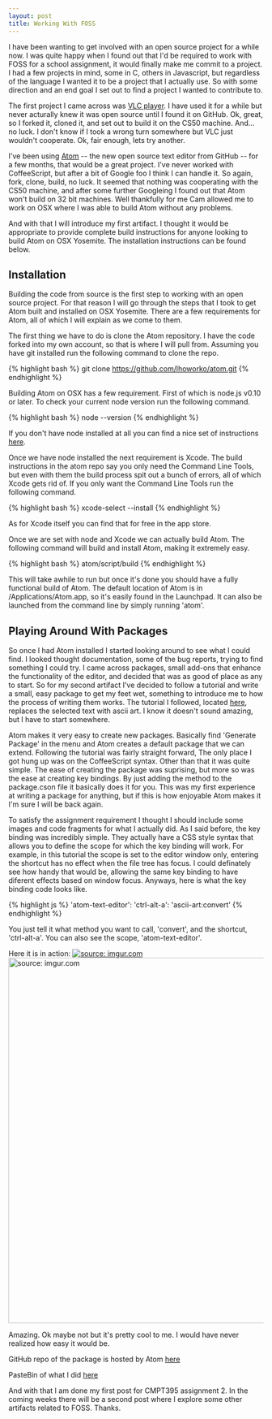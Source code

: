 ```yaml
---
layout: post
title: Working With FOSS
---
```


I have been wanting to get involved with an open source project for a while now. I was quite happy when I found out that I'd be required to work with FOSS for a school assignment, it would finally make me commit to a project. I had a few projects in mind, some in C, others in Javascript, but regardless of the language I wanted it to be a project that I actually use. So with some direction and an end goal I set out to find a project I wanted to contribute to.

<!--excerpt-->

The first project I came across was [VLC player](https://github.com/videolan/vlc). I have used it for a while but never acturally knew it was open source until I found it on GitHub. Ok, great, so I forked it, cloned it, and set out to build it on the CS50 machine. And... no luck. I don't know if I took a wrong turn somewhere but VLC just wouldn't cooperate. Ok, fair enough, lets try another.

I've been using [Atom](https://github.com/atom/atom) -- the new open source text editor from GitHub -- for a few months, that would be a great project. I've never worked with CoffeeScript, but after a bit of Google foo I think I can handle it. So again, fork, clone, build, no luck. It seemed that nothing was cooperating with the CS50 machine, and after some further Googleing I found out that Atom won't build on 32 bit machines. Well thankfully for me Cam allowed me to work on OSX where I was able to build Atom without any problems.

And with that I will introduce my first artifact. I thought it would be appropriate to provide complete build instructions for anyone looking to build Atom on OSX Yosemite. The installation instructions can be found below.

<h2>Installation</h2>

Building the code from source is the first step to working with an open source project. For that reason I will go through the steps that I took to get Atom built and installed on OSX Yosemite. There are a few requirements for Atom, all of which I will explain as we come to them.

The first thing we have to do is clone the Atom repository. I have the code forked into my own account, so that is where I will pull from. Assuming you have git installed run the following command to clone the repo.

{% highlight bash %}
git clone https://github.com/lhoworko/atom.git
{% endhighlight %}

Building Atom on OSX has a few requirement. First of which is node.js v0.10 or later. To check your current node version run the following command.

{% highlight bash %}
node --version
{% endhighlight %}

If you don't have node installed at all you can find a nice set of instructions [here](http://thechangelog.com/install-node-js-with-homebrew-on-os-x/).

Once we have node installed the next requirement is Xcode. The build instructions in the atom repo say you only need the Command Line Tools, but even with them the build process spit out a bunch of errors, all of which Xcode gets rid of. If you only want the Command Line Tools run the following command.

{% highlight bash %}
xcode-select --install
{% endhighlight %}

As for Xcode itself you can find that for free in the app store.

Once we are set with node and Xcode we can actually build Atom. The following command will build and install Atom, making it extremely easy.

{% highlight bash %}
atom/script/build
{% endhighlight %}

This will take awhile to run but once it's done you should have a fully functional build of Atom. The default location of Atom is in /Applications/Atom.app, so it's easily found in the Launchpad. It can also be launched from the command line by simply running 'atom'.

<h2>Playing Around With Packages</h2>

So once I had Atom installed I started looking around to see what I could find. I looked thought documentation, some of the bug reports, trying to find something I could try. I came across packages, small add-ons that enhance the functionality of the editor, and decided that was as good of place as any to start. So for my second artifact I've decided to follow a tutorial and write a small, easy package to get my feet wet, something to introduce me to how the process of writing them works. The tutorial I followed, located [here](https://atom.io/docs/v0.64.0/your-first-package), replaces the selected text with ascii art. I know it doesn't sound amazing, but I have to start somewhere.

Atom makes it very easy to create new packages. Basically find 'Generate Package' in the menu and Atom creates a default package that we can extend. Following the tutorial was fairly straight forward, The only place I got hung up was on the CoffeeScript syntax. Other than that it was quite simple. The ease of creating the package was suprising, but more so was the ease at creating key bindings. By just adding the method to the package.cson file it basically does it for you. This was my first experience at writing a package for anything, but if this is how enjoyable Atom makes it I'm sure I will be back again.

To satisfy the assignment requirement I thought I should include some images and code fragments for what I actually did. As I said before, the key binding was incredibly simple. They actually have a CSS style syntax that allows you to define the scope for which the key binding will work. For example, in this tutorial the scope is set to the editor window only, entering the shortcut has no effect when the file tree has focus. I could definately see how handy that would be, allowing the same key binding to have diferent effects based on window focus. Anyways, here is what the key binding code looks like.

{% highlight js %}
'atom-text-editor':
    'ctrl-alt-a': 'ascii-art:convert'
{% endhighlight %}

You just tell it what method you want to call, 'convert', and the shortcut, 'ctrl-alt-a'. You can also see the scope, 'atom-text-editor'.

Here it is in action:
<a href="http://imgur.com/6mdYkQx"><img src="http://i.imgur.com/6mdYkQx.png" title="source: imgur.com" /></a>
<a href="http://imgur.com/CeZLJZo"><img src="http://i.imgur.com/CeZLJZo.png" title="source: imgur.com" width="720"/></a>

Amazing. Ok maybe not but it's pretty cool to me. I would have never realized how easy it would be.

GitHub repo of the package is hosted by Atom [here](https://github.com/atom/ascii-art)

PasteBin of what I did [here](http://www.pastebin.ca/2947510)

And with that I am done my first post for CMPT395 assignment 2. In the coming weeks there will be a second post where I explore some other artifacts related to FOSS. Thanks.
